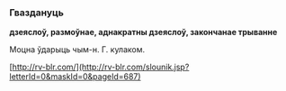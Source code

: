 ### Гваздануць
**дзеяслоў, размоўнае, аднакратны дзеяслоў, закончанае трыванне**

Моцна ўдарыць чым-н. Г. кулаком.

<a rel="author">[http://rv-blr.com/](http://rv-blr.com/slounik.jsp?letterId=0&maskId=0&pageId=687)</a>
